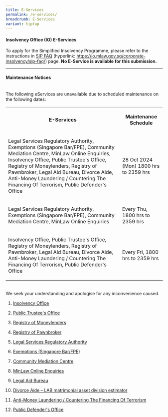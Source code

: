 ```yaml
---
title: E-Services
permalink: /e-services/
breadcrumb: E-Services
variant: tiptap
---
```

<h4><strong>Insolvency Office (IO) E-Services</strong></h4>
<p>To apply for the Simplified Insolvency Programme, please refer to the
instructions in <a href="https://io.mlaw.gov.sg/corporate-insolvency/sip-faq/" rel="noopener noreferrer nofollow" target="_blank">SIP FAQ</a> (hyperlink:
<a href="https://io.mlaw.gov.sg/corporate-insolvency/sip-faq/" rel="noopener noreferrer nofollow" target="_blank">https://io.mlaw.gov.sg/corporate-insolvency/sip-faq/</a>) page. <strong>No E-Service is available for this submission.</strong>
<br>
</p>
<hr>
<h4><strong>Maintenance Notices</strong></h4>
<p>
<br>The following eServices are unavailable due to scheduled maintenance on
the following dates:</p>
<table style="minWidth: 50px">
<colgroup>
<col>
<col>
</colgroup>
<tbody>
<tr>
<th rowspan="1" colspan="1">
<p>E-Services</p>
</th>
<th rowspan="1" colspan="1">
<p>Maintenance Schedule</p>
</th>
</tr>
<tr>
<td rowspan="1" colspan="1">
<p>Legal Services Regulatory Authority, Exemptions (Singapore Bar/FPE), Community
Mediation Centre, MinLaw Online Enquiries, Insolvency Office, Public Trustee's
Office, Registry of Moneylenders, Registry of Pawnbroker, Legal Aid Bureau,
Divorce Aide, Anti-Money Laundering / Countering The Financing Of Terrorism,
Public Defender's Office</p>
</td>
<td rowspan="1" colspan="1">
<p>28 Oct 2024 (Mon) 1800 hrs to 2359 hrs</p>
</td>
</tr>
<tr>
<td rowspan="1" colspan="1">
<p>Legal Services Regulatory Authority, Exemptions (Singapore Bar/FPE), Community
Mediation Centre, MinLaw Online Enquiries</p>
</td>
<td rowspan="1" colspan="1">
<p>Every Thu, 1800 hrs to 2359 hrs</p>
</td>
</tr>
<tr>
<td rowspan="1" colspan="1">
<p>Insolvency Office, Public Trustee's Office, Registry of Moneylenders,
Registry of Pawnbroker, Legal Aid Bureau, Divorce Aide, Anti-Money Laundering
/ Countering The Financing Of Terrorism, Public Defender's Office</p>
</td>
<td rowspan="1" colspan="1">
<p>Every Fri, 1800 hrs to 2359 hrs</p>
</td>
</tr>
</tbody>
</table>
<p>
<br>We seek your understanding and apologise for any inconvenience caused.</p>
<ol data-tight="true" class="tight">
<li>
<p><a href="https://eservices.mlaw.gov.sg/io/" rel="noopener noreferrer nofollow" target="_blank">Insolvency Office</a>
</p>
</li>
<li>
<p><a href="https://eservices.mlaw.gov.sg/pto/" rel="noopener noreferrer nofollow" target="_blank">Public Trustee's Office</a>
</p>
</li>
<li>
<p><a href="https://eservices.mlaw.gov.sg/rom/" rel="noopener noreferrer nofollow" target="_blank">Registry of Moneylenders</a>
</p>
</li>
<li>
<p><a href="https://eservices.mlaw.gov.sg/rop/" rel="noopener noreferrer nofollow" target="_blank">Registry of Pawnbroker</a>
</p>
</li>
<li>
<p><a href="https://eservices.mlaw.gov.sg/lsra/lsra-home" rel="noopener noreferrer nofollow" target="_blank">Legal Services Regulatory Authority</a>
</p>
</li>
<li>
<p><a href="https://eservices.mlaw.gov.sg/li/ems/application/exemption.aspx" rel="noopener noreferrer nofollow" target="_blank">Exemptions (Singapore Bar/FPE)</a>
</p>
</li>
<li>
<p><a href="https://cmc.mlaw.gov.sg/e-services/apply-online/" rel="noopener noreferrer nofollow" target="_blank">Community Mediation Centre</a>
</p>
</li>
<li>
<p><a href="https://go.gov.sg/contactminlaw" rel="noopener noreferrer nofollow" target="_blank">MinLaw Online Enquiries</a>
</p>
</li>
<li>
<p><a href="https://eservices.mlaw.gov.sg/labesvc/" rel="noopener noreferrer nofollow" target="_blank">Legal Aid Bureau</a>
</p>
</li>
<li>
<p><a href="https://eservices.mlaw.gov.sg/labesvc/common/loadDivorceAIDEv2.do" rel="noopener noreferrer nofollow" target="_blank">Divorce Aide – LAB matrimonial asset division estimator</a>
</p>
</li>
<li>
<p><a href="https://acd.mlaw.gov.sg" rel="noopener noreferrer nofollow" target="_blank">Anti-Money Laundering / Countering The Financing Of Terrorism</a>
</p>
</li>
<li>
<p><a href="https://go.gov.sg/applypdo" rel="noopener noreferrer nofollow" target="_blank">Public Defender's Office</a>
</p>
</li>
</ol>
<p></p>